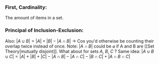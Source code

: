 ### First, Cardinality:
The amount of items in a set. 

### Principal of Inclusion-Exclusion:
Also: $|A \cup B| = |A| + |B| - |A \cap B|$ -> Cos you'd otherwise be counting their overlap twice instead of once. 
Note: $|A \cap B|$ could be $\varnothing$ if A and B are [[Set Theory|mutually disjoint]]. 
What about for sets $A$, $B$, $C$ ?
Same idea: $|A \cup B \cup C| = |A| + |B| + |C| - |A \cap B| - |A \cap C| - |B \cap C| + |A \cap B \cap C|$



